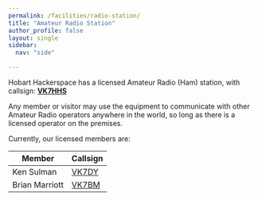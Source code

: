 ```yaml
---
permalink: /facilities/radio-station/
title: "Amateur Radio Station"
author_profile: false
layout: single
sidebar:
  nav: "side"

---
```


Hobart Hackerspace has a licensed Amateur Radio (Ham) station, with callsign: **[VK7HHS](https://www.qrz.com/db/VK7HHS)**

Any member or visitor may use the equipment to communicate with other Amateur Radio operators anywhere in the world, so long as there is a licensed operator on the premises.

Currently, our licensed members are:

| Member          | Callsign |
| --------------- | -------- |
| Ken Sulman | [VK7DY](https://www.qrz.com/db/VK7DY) | 
| Brian Marriott | [VK7BM](https://www.qrz.com/db/VK7BM) |
